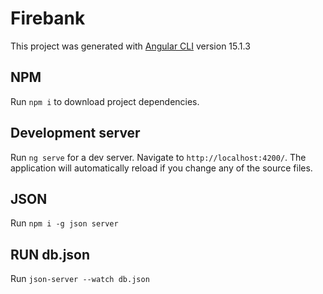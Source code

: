 # Firebank

This project was generated with [Angular CLI](https://github.com/angular/angular-cli) version 15.1.3


## NPM

Run `npm i` to download project dependencies.

## Development server

Run `ng serve` for a dev server. Navigate to `http://localhost:4200/`. The application will automatically reload if you change any of the source files.

## JSON

Run `npm i -g json server`

## RUN db.json 

Run `json-server --watch db.json`
